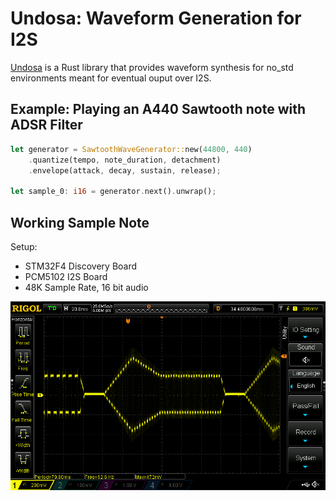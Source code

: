 # Undosa: Waveform Generation for I2S

[Undosa](https://www.coachellavalleysurfclub.org/post/undosa-the-wave-kingdom) is a Rust library that provides waveform synthesis for no_std environments meant for eventual ouput over I2S.

## Example: Playing an A440 Sawtooth note with ADSR Filter

```rust
let generator = SawtoothWaveGenerator::new(44800, 440)
    .quantize(tempo, note_duration, detachment)
    .envelope(attack, decay, sustain, release);

let sample_0: i16 = generator.next().unwrap();
```

## Working Sample Note

Setup:

- STM32F4 Discovery Board
- PCM5102 I2S Board
- 48K Sample Rate, 16 bit audio

![ADSR Photo](assets/pictures/adsr.png)
